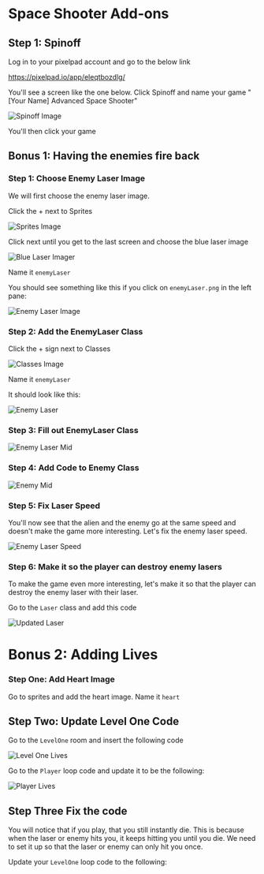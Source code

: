 # Space Shooter Add-ons

## Step 1: Spinoff

Log in to your pixelpad account and go to the below link

https://pixelpad.io/app/eleqtbozdlg/

You'll see a screen like the one below. Click Spinoff and name your game "[Your Name] Advanced Space Shooter"

![Spinoff Image](./images/spinoff.png)

You'll then click your game

## Bonus 1: Having the enemies fire back


### Step 1: Choose Enemy Laser Image
We will first choose the enemy laser image. 

Click the + next to Sprites

![Sprites Image](./images/sprites.png)

Click next until you get to the last screen and choose the blue laser image

![Blue Laser Imager](./images/blueLaser.png)

Name it `enemyLaser`

You should see something like this if you click on `enemyLaser.png` in the left pane:


![Enemy Laser Image](./images/enemyLaser.png)

### Step 2: Add the EnemyLaser Class

Click the + sign next to Classes

![Classes Image](./images/classes.png)

Name it `enemyLaser`

It should look like this:

![Enemy Laser](./images/enemyLaserClassInitial.png)


### Step 3: Fill out EnemyLaser Class

![Enemy Laser Mid](./images/enemyLaserMid.png)

### Step 4: Add Code to Enemy Class

![Enemy  Mid](./images/enemyMid.png)


### Step 5: Fix Laser Speed

You'll now see that the alien and the enemy go at the same speed and doesn't make the game more interesting. Let's fix the enemy laser speed.

![Enemy Laser Speed](./images/enemyLaserSpeed.png)

### Step 6: Make it so the player can destroy enemy lasers

To make the game even more interesting, let's make it so that the player can destroy the enemy laser with their laser. 

Go to the `Laser` class and add this code


![Updated Laser](./images/updatedLaser.png)


# Bonus 2: Adding Lives

### Step One: Add Heart Image

Go to sprites and add the heart image. Name it `heart`

## Step Two: Update Level One Code

Go to the `LevelOne` room and insert the following code

![Level One Lives](./images/levelOneLives.png)

Go to the `Player` loop code and update it to be the following:

![Player Lives](./images/playerLivesInitial.png)


## Step Three Fix the code

You will notice that if you play, that you still instantly die. This is because when the laser or enemy hits you, it keeps hitting you until you die. We need to set it up so that the laser or enemy can only hit you once. 

Update your `LevelOne` loop code to the following:

